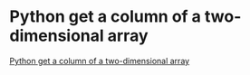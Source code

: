 # Python get a column of a two-dimensional array
[Python get a column of a two-dimensional array](https://aiwithcloud.com/2022/09/16/python_get_a_column_of_a_two_dimensional_array/)